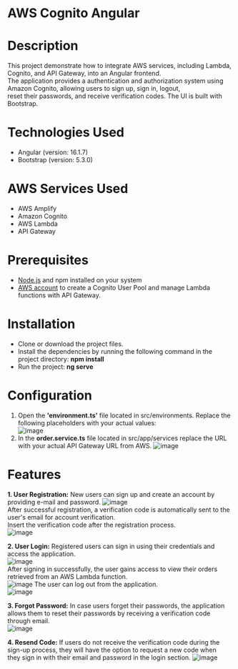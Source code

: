 # AWS Cognito Angular   
# Description 
This project demonstrate how to integrate AWS services, including Lambda, Cognito, and API Gateway, into an Angular frontend.              
The application provides a authentication and authorization system using Amazon Cognito, allowing users to sign up, sign in, logout,                       
reset their passwords, and receive verification codes. The UI is built with Bootstrap.                 

# Technologies Used
- Angular (version: 16.1.7)
- Bootstrap (version: 5.3.0)

# AWS Services Used
- AWS Amplify
- Amazon Cognito
- AWS Lambda
- API Gateway
  
# Prerequisites       
- [Node.js](https://nodejs.org/en) and npm installed on your system
- [AWS account](https://aws.amazon.com/) to create a Cognito User Pool and manage Lambda functions with API Gateway.

# Installation     
- Clone or download the project files.     
- Install the dependencies by running the following command in the project directory: **npm install** 
- Run the project: **ng serve**

# Configuration
1. Open the **'environment.ts'** file located in src/environments. Replace the following placeholders with your actual values:  
   ![image](https://github.com/MiltiadisN/test/assets/103901423/920f1a1d-8c16-4af3-abd8-25511b60669f)
2. In the **order.service.ts** file located in src/app/services replace the URL with your actual API Gateway URL from AWS.
   ![image](https://github.com/MiltiadisN/test/assets/103901423/70c680f3-4536-4cd1-b79c-4e6f1f2b8dcb)

# Features      
**1. User Registration:** New users can sign up and create an account by providing e-mail and password.
  ![image](https://github.com/MiltiadisN/test/assets/103901423/739b415e-9c2c-4d93-866a-b2ce8d2fa282)    
  After successful registration, a verification code is automatically sent to the user's email for account verification.    
  Insert the verification code after the registration process.        
  ![image](https://github.com/MiltiadisN/test/assets/103901423/7b013dbb-41d0-4a27-8d06-85cbef54c837)   

**2. User Login:** Registered users can sign in using their credentials and access the application.                  
  ![image](https://github.com/MiltiadisN/test/assets/103901423/87750e69-86b3-4b07-aba7-b967b2652a94)  
  After signing in successfully, the user gains access to view their orders retrieved from an AWS Lambda function.   
  ![image](https://github.com/MiltiadisN/test/assets/103901423/69fc5782-3b42-48ba-ba76-b22b5a224a40)
  The user can log out from the application.      
  ![image](https://github.com/MiltiadisN/test/assets/103901423/a4aa180f-9b0d-43ed-b50c-0b9f78ebf255)

**3. Forgot Password:** In case users forget their passwords, the application allows them to reset their passwords by receiving a verification code through email.      
  ![image](https://github.com/MiltiadisN/test/assets/103901423/a4e13eb7-bcb5-4337-8777-8d37b4d55020) 

**4. Resend Code:** If users do not receive the verification code during the sign-up process, they will have the option to request a new code when          
  they sign in with their email and password in the login section.
  ![image](https://github.com/MiltiadisN/test/assets/103901423/6f644325-5b97-4a30-94f6-9e8c8388243f)




